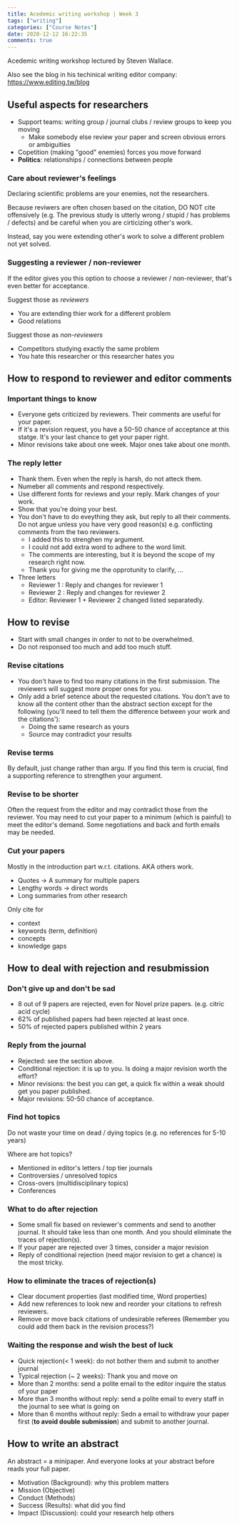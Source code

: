 ```yaml
---
title: Acedemic writing workshop | Week 3
tags: ["writing"]
categories: ["Course Notes"]
date: 2020-12-12 16:22:35
comments: true
---
```


Acedemic writing workshop lectured by Steven Wallace.

Also see the blog in his techinical writing editor company: <https://www.editing.tw/blog>

<!--more-->

## Useful aspects for researchers

- Support teams: writing group / journal clubs / review groups to keep you moving
  - Make somebody else review your paper and screen obvious errors or ambiguities
- Copetition (making "good" enemies) forces you move forward
- **Politics**: relationships / connections between people

### Care about reviewer's feelings

Declaring scientific problems are your enemies, not the researchers.

Because reviwers are often chosen based on the citation, DO NOT cite offensively (e.g. The previous study is utterly wrong / stupid / has problems / defects) and be careful when you are cirticizing other's work.

Instead, say you were extending other's work to solve a different problem not yet solved.

### Suggesting a reviewer / non-reviewer

If the editor gives you this option to choose a reviewer / non-reviewer, that's even better for acceptance.

Suggest those as *reviewers*

- You are extending thier work for a different problem
- Good relations

Suggest those as *non-reviewers*

- Competitors studying exactly the same problem
- You hate this researcher or this researcher hates you

## How to respond to reviewer and editor comments

### Important things to know

- Everyone gets criticized by reviewers. Their comments are useful for your paper.
- If it's a revision request, you have a 50-50 chance of acceptance at this statge. It's your last chance to get your paper right.
- Minor revisions take about one week. Major ones take about one month.

### The reply letter

- Thank them. Even when the reply is harsh, do not atteck them.
- Numeber all comments and respond respectively.
- Use different fonts for reviews and your reply. Mark changes of your work.
- Show that you're doing your best.
- You don't have to do eveything they ask, but reply to all their comments. Do not argue unless you have very good reason(s) e.g. conflicting comments from the two reviewers.
  - I added this to strenghen my argument.
  - I could not add extra word to adhere to the word limit.
  - The comments are interesting, but it is beyond the scope of my research right now.
  - Thank you for giving me the opprotunity to clarify, ...
- Three letters
  - Reviewer 1 : Reply and changes for reviewer 1
  - Reviewer 2 : Reply and changes for reviewer 2
  - Editor: Reviewer 1 + Reviewer 2 changed listed separatedly.

## How to revise
- Start with small changes in order to not to be overwhelmed.
- Do not responsed too much and add too much stuff.

### Revise citations
- You don't have to find too many citations in the first submission. The reviewers will suggest more proper ones for you.
- Only add a brief setence about the requested citations. You don't ave to know all the content other than the abstract section except for the following (you'll need to tell them the difference between your work and the citations'):
  - Doing the same research as yours
  - Source may contradict your results

### Revise terms

By default, just change rather than argu. If you find this term is crucial, find a supporting reference to strengthen your argument.

### Revise to be shorter

Often the request from the editor and may contradict those from the reviewer. You may need to cut your paper to a minimum (which is painful) to meet the editor's demand. Some negotiations and back and forth emails may be needed.

### Cut your papers

Mostly in the introduction part w.r.t. citations. AKA others work.

- Quotes -> A summary for multiple papers
- Lengthy words -> direct words
- Long summaries from other research

Only cite for

- context
- keywords (term, definition)
- concepts
- knowledge gaps

## How to deal with rejection and resubmission

### Don't give up and don't be sad

- 8 out of 9 papers are rejected, even for Novel prize papers. (e.g. citric acid cycle)
- 62% of published papers had been rejected at least once.
- 50% of rejected papers published within 2 years

### Reply from the journal

- Rejected: see the section above.
- Conditional rejection: it is up to you. Is doing a major revision worth the effort?
- Minor revisions: the best you can get, a quick fix within a weak should get you paper published.
- Major revisions: 50-50 chance of acceptance.

### Find hot topics

Do not waste your time on dead / dying topics (e.g. no references for 5-10 years)

Where are hot topics?
- Mentioned in editor's letters / top tier journals
- Controversies / unresolved topics
- Cross-overs (multidisciplinary topics)
- Conferences

### What to do after rejection

- Some small fix based on reviewer's comments and send to another journal. It should take less than one month. And you should eliminate the traces of rejection(s).
- If your paper are rejected over 3 times, consider a major revision
- Reply of conditional rejection (need major revision to get a chance) is the most tricky.

### How to eliminate the traces of rejection(s)

- Clear document properties (last modified time, Word properties)
- Add new references to look new and reorder your citations to refresh reviewers.
- Remove or move back citations of undesirable referees (Remember you could add them back in the revision process?)

### Waiting the response and wish the best of luck

- Quick rejection(< 1 week): do not bother them and submit to another journal
- Typical rejection (~ 2 weeks): Thank you and move on
- More than 2 months: send a polite email to the editor inquire the status of your paper
- More than 3 months without reply: send a polite email to every staff in the journal to see what is going on
- More than 6 months without reply: Sedn a email to withdraw your paper first (**to avoid double submission**) and submit to another journal.

## How to write an abstract

An abstract = a minipaper. And everyone looks at your abstract before reads your full paper.

- Motivation (Background): why this problem matters
- Mission (Objective)
- Conduct (Methods)
- Success (Results): what did you find
- Impact (Discussion): could your research help others

